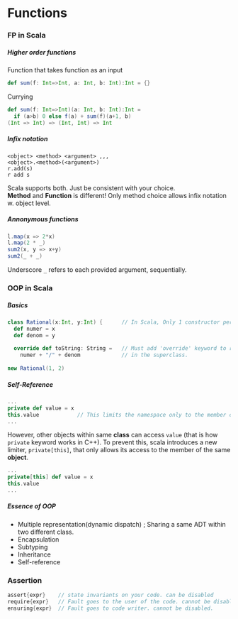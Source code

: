 # Functions

### FP in Scala

##### Higher order functions
Function that takes function as an input
```scala
def sum(f: Int=>Int, a: Int, b: Int):Int = {}
```
Currying
```scala
def sum(f: Int=>Int)(a: Int, b: Int):Int = 
  if (a>b) 0 else f(a) + sum(f)(a+1, b)
(Int => Int) => (Int, Int) => Int
```

##### Infix notation
```
<object> <method> <argument> ,,,
<object>.<method>(<argument>)
r.add(s)
r add s
```
Scala supports both. Just be consistent with your choice.  
**Method** and **Function** is different! Only method choice allows infix notation w. object level.

##### Annonymous functions
```scala
l.map(x => 2*x)
l.map(2 * _)
sum2(x, y => x+y)
sum2(_ + _)
```
Underscore `_` refers to each provided argument, sequentially.

### OOP in Scala

##### Basics
```scala
class Rational(x:Int, y:Int) {      // In Scala, Only 1 constructor per class is possible.
  def numer = x
  def denom = y
  
  override def toString: String =   // Must add 'override' keyword to rewrite existing member
    numer + "/" + denom             // in the superclass.
  
new Rational(1, 2)
```
##### Self-Reference
```scala
...
private def value = x
this.value            // This limits the namespace only to the member of the object. 
...
```
However, other objects within same **class** can access `value` (that is how `private` keyword works in C++).
To prevent this, scala introduces a new limiter, `private[this]`, that only allows its access to the member of the same **object**.
```scala
...
private[this] def value = x
this.value           
...
```
##### Essence of OOP
- Multiple representation(dynamic dispatch) ; Sharing a same ADT within two different class.
- Encapsulation
- Subtyping
- Inheritance
- Self-reference

### Assertion
```scala
assert{expr}    // state invariants on your code. can be disabled
require{expr}   // Fault goes to the user of the code. cannot be disabled.
ensuring{expr}  // Fault goes to code writer. cannot be disabled.
```
